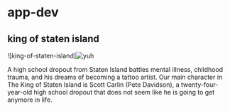 # app-dev

## king of staten island

![king-of-staten-island]![yuh](https://github.com/timgarin188/app-dev/assets/151619486/da574be7-fe5b-4faa-a866-ccd2a5b38195)

A high school dropout from Staten Island battles mental illness, childhood trauma, and his dreams of becoming a tattoo artist. Our main character in The King of Staten Island is Scott Carlin (Pete Davidson), a twenty-four-year-old high school dropout that does not seem like he is going to get anymore in life.
